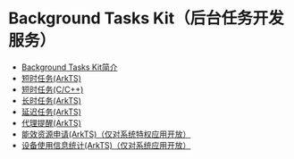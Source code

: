 # Background Tasks Kit（后台任务开发服务）<!--background-task-kit-->

<!--Kit: Background Tasks Kit-->
<!--Subsystem: ResourceSchedule-->
<!--Owner: @cheng-shichang-->
<!--Designer: @zhouben25-->
<!--Tester: @fenglili18-->
<!--Adviser: @Brilliantry_Rui-->

- [Background Tasks Kit简介](background-task-overview.md)
- [短时任务(ArkTS)](transient-task.md)
- [短时任务(C/C++)](native-transient-task.md)
- [长时任务(ArkTS)](continuous-task.md)
- [延迟任务(ArkTS)](work-scheduler.md)
- [代理提醒(ArkTS)](agent-powered-reminder.md)<!--Del-->
- [能效资源申请(ArkTS)（仅对系统特权应用开放）](efficiency-resource-request.md)
- [设备使用信息统计(ArkTS)（仅对系统应用开放）](../device-usage-statistics/Readme-CN.md)<!--DelEnd-->